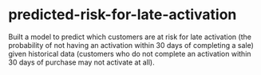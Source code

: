 # predicted-risk-for-late-activation
Built a model to predict which customers are at risk for late activation (the probability of not having an activation within 30 days of completing a sale) given historical data (customers who do not complete an activation within 30 days of purchase may not activate at all).
